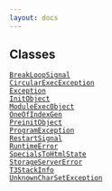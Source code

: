 ```yaml
---
layout: docs
---
```

## Classes

<a href="../object/BreakLoopSignal.html#BreakLoopSignal"
target="main"><code>BreakLoopSignal</code></a>  
<a href="../object/CircularExecException.html#CircularExecException"
target="main"><code>CircularExecException</code></a>  
<a href="../object/Exception.html#Exception"
target="main"><code>Exception</code></a>  
<a href="../object/InitObject.html#InitObject"
target="main"><code>InitObject</code></a>  
<a href="../object/ModuleExecObject.html#ModuleExecObject"
target="main"><code>ModuleExecObject</code></a>  
<a href="../object/OneOfIndexGen.html#OneOfIndexGen"
target="main"><code>OneOfIndexGen</code></a>  
<a href="../object/PreinitObject.html#PreinitObject"
target="main"><code>PreinitObject</code></a>  
<a href="../object/ProgramException.html#ProgramException"
target="main"><code>ProgramException</code></a>  
<a href="../object/RestartSignal.html#RestartSignal"
target="main"><code>RestartSignal</code></a>  
<a href="../object/RuntimeError.html#RuntimeError"
target="main"><code>RuntimeError</code></a>  
<a href="../object/SpecialsToHtmlState.html#SpecialsToHtmlState"
target="main"><code>SpecialsToHtmlState</code></a>  
<a href="../object/StorageServerError.html#StorageServerError"
target="main"><code>StorageServerError</code></a>  
<a href="../object/T3StackInfo.html#T3StackInfo"
target="main"><code>T3StackInfo</code></a>  
<a href="../object/UnknownCharSetException.html#UnknownCharSetException"
target="main"><code>UnknownCharSetException</code></a>  
